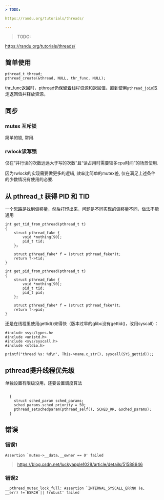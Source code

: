 ```yaml
---
> TODO: 

https://randu.org/tutorials/threads/

---
```

> TODO: 

https://randu.org/tutorials/threads/

## 简单使用



```
pthread_t thread;
pthread_create(&thread, NULL, thr_func, NULL);
```

thr_func返回时，pthread仍保留着线程资源和返回值，直到使用`pthread_join`取走返回值并释放资源。



## 同步

### mutex 互斥锁

简单的锁, 常用.

### rwlock读写锁

仅在“并行读的次数远远大于写的次数”且“读占用时需要较多cpu时间”的场景使用.


因为rwlock的实现需要做更多的逻辑, 效率比简单的mutex差, 仅在满足上述条件的少数情况有使用的必要.





## 从 pthread_t 获得 PID 和 TID

一个思路是找到偏移量，然后打印出来，问题是不同实现的偏移量不同，做法不能通用

```
int get_tid_from_pthread(pthread_t t)
{
	struct pthread_fake {
		void *nothing[90];
		pid_t tid;
	};

	struct pthread_fake* f = (struct pthread_fake*)t;
	return f->tid;
}

int get_pid_from_pthread(pthread_t t)
{
	struct pthread_fake {
		void *nothing[90];
		pid_t tid;
		pid_t pid;
	};

	struct pthread_fake* f = (struct pthread_fake*)t;
	return f->pid;
}

```

还是在线程里使用gettid()来得快（版本过早的glibc没有gettid()，改用syscall）：

```
#include <sys/types.h>
#include <unistd.h>
#include <sys/syscall.h>
#include <stdio.h>

printf("thread %s: %d\n", This->name.c_str(), syscall(SYS_gettid));;
```



## pthread提升线程优先级

单独设置有限级没用，还要设置调度算法

```

  {
    struct sched_param sched_params;
    sched_params.sched_priority = 50;
    pthread_setschedparam(pthread_self(), SCHED_RR, &sched_params);
  }
```





## 错误

### 错误1

```
Assertion `mutex->__data.__owner == 0' failed
```

> <https://blog.csdn.net/luckyapple1028/article/details/51588946>

### 错误2

```
__pthread_mutex_lock_full: Assertion `INTERNAL_SYSCALL_ERRNO (e, __err) != ESRCH || !robust' failed
```
